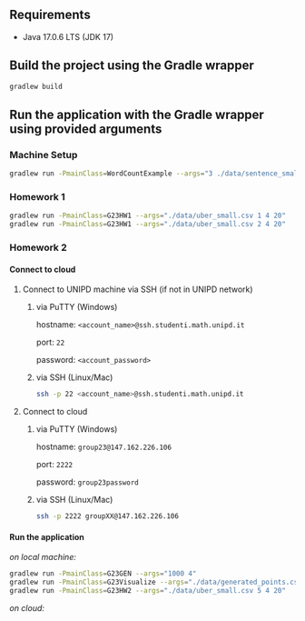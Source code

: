 ## Requirements

- Java 17.0.6 LTS (JDK 17)

## Build the project using the Gradle wrapper
```sh
gradlew build
```

## Run the application with the Gradle wrapper using provided arguments

### Machine Setup
```sh
gradlew run -PmainClass=WordCountExample --args="3 ./data/sentence_small.txt"
```

### Homework 1
```sh
gradlew run -PmainClass=G23HW1 --args="./data/uber_small.csv 1 4 20"
gradlew run -PmainClass=G23HW1 --args="./data/uber_small.csv 2 4 20"
```


### Homework 2

#### Connect to cloud

1. Connect to UNIPD machine via SSH (if not in UNIPD network)

    1. via PuTTY (Windows)

        hostname: `<account_name>@ssh.studenti.math.unipd.it`

        port: `22`

        password: `<account_password>`

    2. via SSH (Linux/Mac)

        ```sh
        ssh -p 22 <account_name>@ssh.studenti.math.unipd.it
        ```

2. Connect to cloud

    1. via PuTTY (Windows)

        hostname: `group23@147.162.226.106`

        port: `2222`

        password: `group23password`
    
    2. via SSH (Linux/Mac)

        ```sh
        ssh -p 2222 groupXX@147.162.226.106
        ```

#### Run the application

*on local machine:*
```sh
gradlew run -PmainClass=G23GEN --args="1000 4"
gradlew run -PmainClass=G23Visualize --args="./data/generated_points.csv"
gradlew run -PmainClass=G23HW2 --args="./data/uber_small.csv 5 4 20"
```


*on cloud:*
```sh

```
